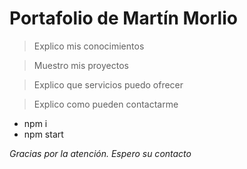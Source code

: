 # Portafolio de Martín Morlio

> Explico mis conocimientos

> Muestro mis proyectos

> Explico que servicios puedo ofrecer

> Explico como pueden contactarme

- npm i
- npm start

*Gracias por la atención. Espero su contacto*

